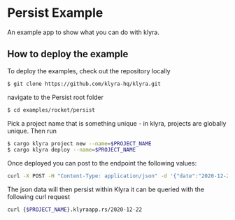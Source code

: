 # Persist Example

An example app to show what you can do with klyra.

## How to deploy the example

To deploy the examples, check out the repository locally

```bash
$ git clone https://github.com/klyra-hq/klyra.git
```

navigate to the Persist root folder

```bash
$ cd examples/rocket/persist
```

Pick a project name that is something unique - in klyra,
projects are globally unique. Then run

```bash
$ cargo klyra project new --name=$PROJECT_NAME
$ cargo klyra deploy --name=$PROJECT_NAME
```

Once deployed you can post to the endpoint the following values:
```bash
curl -X POST -H "Content-Type: application/json" -d '{"date":"2020-12-22", "temp_high":5, "temp_low":5, "precipitation": 5}' {$PROJECT_NAME}.klyraapp.rs
```

The json data will then persist within Klyra it can be queried with the following curl request

```bash
curl {$PROJECT_NAME}.klyraapp.rs/2020-12-22
```
